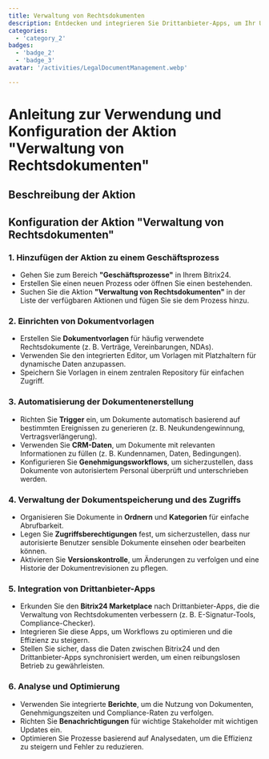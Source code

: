 ```yaml
---
title: Verwaltung von Rechtsdokumenten
description: Entdecken und integrieren Sie Drittanbieter-Apps, um Ihr Unternehmen zu verbessern.
categories: 
  - 'category_2'
badges: 
  - 'badge_2'
  - 'badge_3'
avatar: '/activities/LegalDocumentManagement.webp'

---
```

# Anleitung zur Verwendung und Konfiguration der Aktion "Verwaltung von Rechtsdokumenten"

## Beschreibung der Aktion

## **Konfiguration der Aktion "Verwaltung von Rechtsdokumenten"**

### 1. Hinzufügen der Aktion zu einem Geschäftsprozess
- Gehen Sie zum Bereich **"Geschäftsprozesse"** in Ihrem Bitrix24.
- Erstellen Sie einen neuen Prozess oder öffnen Sie einen bestehenden.
- Suchen Sie die Aktion **"Verwaltung von Rechtsdokumenten"** in der Liste der verfügbaren Aktionen und fügen Sie sie dem Prozess hinzu.

### 2. Einrichten von Dokumentvorlagen
- Erstellen Sie **Dokumentvorlagen** für häufig verwendete Rechtsdokumente (z. B. Verträge, Vereinbarungen, NDAs).
- Verwenden Sie den integrierten Editor, um Vorlagen mit Platzhaltern für dynamische Daten anzupassen.
- Speichern Sie Vorlagen in einem zentralen Repository für einfachen Zugriff.

### 3. Automatisierung der Dokumentenerstellung
- Richten Sie **Trigger** ein, um Dokumente automatisch basierend auf bestimmten Ereignissen zu generieren (z. B. Neukundengewinnung, Vertragsverlängerung).
- Verwenden Sie **CRM-Daten**, um Dokumente mit relevanten Informationen zu füllen (z. B. Kundennamen, Daten, Bedingungen).
- Konfigurieren Sie **Genehmigungsworkflows**, um sicherzustellen, dass Dokumente von autorisiertem Personal überprüft und unterschrieben werden.

### 4. Verwaltung der Dokumentspeicherung und des Zugriffs
- Organisieren Sie Dokumente in **Ordnern** und **Kategorien** für einfache Abrufbarkeit.
- Legen Sie **Zugriffsberechtigungen** fest, um sicherzustellen, dass nur autorisierte Benutzer sensible Dokumente einsehen oder bearbeiten können.
- Aktivieren Sie **Versionskontrolle**, um Änderungen zu verfolgen und eine Historie der Dokumentrevisionen zu pflegen.

### 5. Integration von Drittanbieter-Apps
- Erkunden Sie den **Bitrix24 Marketplace** nach Drittanbieter-Apps, die die Verwaltung von Rechtsdokumenten verbessern (z. B. E-Signatur-Tools, Compliance-Checker).
- Integrieren Sie diese Apps, um Workflows zu optimieren und die Effizienz zu steigern.
- Stellen Sie sicher, dass die Daten zwischen Bitrix24 und den Drittanbieter-Apps synchronisiert werden, um einen reibungslosen Betrieb zu gewährleisten.

### 6. Analyse und Optimierung
- Verwenden Sie integrierte **Berichte**, um die Nutzung von Dokumenten, Genehmigungszeiten und Compliance-Raten zu verfolgen.
- Richten Sie **Benachrichtigungen** für wichtige Stakeholder mit wichtigen Updates ein.
- Optimieren Sie Prozesse basierend auf Analysedaten, um die Effizienz zu steigern und Fehler zu reduzieren.